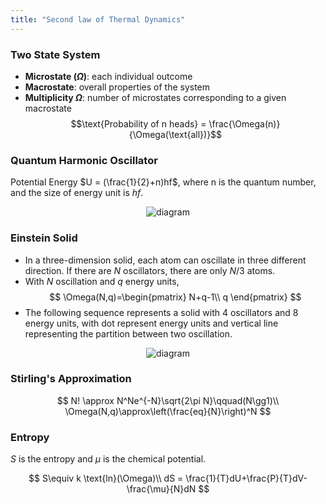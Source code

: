 ```yaml
---
title: "Second law of Thermal Dynamics"
---
```


### Two State System

- **Microstate ($\Omega$)**: each individual outcome
- **Macrostate**: overall properties of the system
- **Multiplicity $\Omega$**: number of microstates corresponding to a given macrostate
  $$\text{Probability of n heads} = \frac{\Omega(n)}{\Omega(\text{all})}$$

### Quantum Harmonic Oscillator

Potential Energy $U = (\frac{1}{2}+n)hf$, where n is the quantum number, and the size of energy unit is $hf$.

<p align="center">
<img src="https://phys.libretexts.org/@api/deki/files/9864/CNX_UPhysics_40_05_states.jpg?revision=1" alt="diagram" width="auto"/>
</p>

### Einstein Solid

- In a three-dimension solid, each atom can oscillate in three different direction. If there are $N$ oscillators, there are only $N/3$ atoms.
- With $N$ oscillation and $q$ energy units,
  $$
  \Omega(N,q)=\begin{pmatrix}
  N+q-1\\
  q
  \end{pmatrix}
  $$
- The following sequence represents a solid with 4 oscillators and 8 energy units, with dot represent energy units and vertical line representing the partition between two oscillation.
<p align="center">
<img src="https://media.discordapp.net/attachments/1094676554652602419/1100945899183669268/image.png?width=2191&height=352" alt="diagram" width="auto"/>
</p>

### Stirling's Approximation

$$
N! \approx N^Ne^{-N}\sqrt{2\pi N}\qquad(N\gg1)\\
\Omega(N,q)\approx\left(\frac{eq}{N}\right)^N
$$

### Entropy

$S$ is the entropy and $\mu$ is the chemical potential.

$$
S\equiv k \text{ln}(\Omega)\\
dS = \frac{1}{T}dU+\frac{P}{T}dV-\frac{\mu}{N}dN
$$
